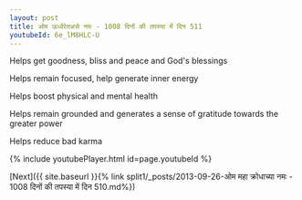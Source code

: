 ```yaml
---
layout: post
title: ओम ऊर्ध्वरेतअसे नमः - 1008 दिनों की तपस्या में दिन 511
youtubeId: 6e_lM8HLC-U
---
```

 
 
Helps get goodness, bliss and peace and God's blessings
 
Helps remain focused, help generate inner energy 
 
Helps boost physical and mental health 
 
Helps remain grounded and generates a sense of gratitude towards the greater power 
 
Helps reduce bad karma
 
 
 
 


{% include youtubePlayer.html id=page.youtubeId %}
 
[Next]({{ site.baseurl }}{% link  split1/_posts/2013-09-26-ओम महा क्रोधाच्या नमः - 1008 दिनों की तपस्या में दिन 510.md%})
 
